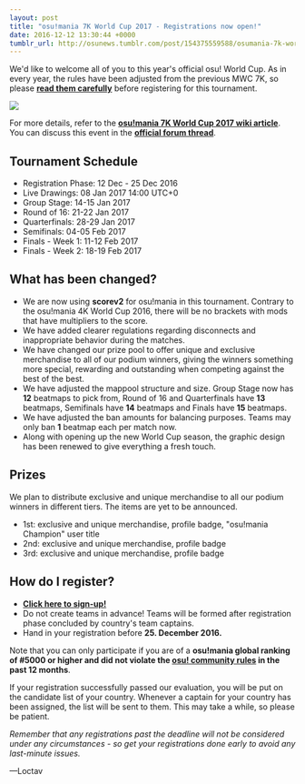 ```yaml
---
layout: post
title: "osu!mania 7K World Cup 2017 - Registrations now open!"
date: 2016-12-12 13:30:44 +0000
tumblr_url: http://osunews.tumblr.com/post/154375559588/osumania-7k-world-cup-2017-registrations-now
---
```


We'd like to welcome all of you to this year's official osu! World Cup. As in every year, the rules have been adjusted from the previous MWC 7K, so please **[read them carefully](https://osu.ppy.sh/wiki/MWC7K_2017#Ruleset)** before registering for this tournament.

![](https://puu.sh/sMSdZ/cc19cb0259.png)

For more details, refer to the **[osu!mania 7K World Cup 2017 wiki article](https://osu.ppy.sh/wiki/MWC7K_2017)**.
You can discuss this event in the **[official forum thread](https://osu.ppy.sh/community/forums/topics/532702)**.

## Tournament Schedule

- Registration Phase: 12 Dec - 25 Dec 2016
- Live Drawings: 08 Jan 2017 14:00 UTC+0
- Group Stage: 14-15 Jan 2017
- Round of 16: 21-22 Jan 2017
- Quarterfinals: 28-29 Jan 2017
- Semifinals: 04-05 Feb 2017
- Finals - Week 1: 11-12 Feb 2017
- Finals - Week 2: 18-19 Feb 2017

## What has been changed?

- We are now using **scorev2** for osu!mania in this tournament. Contrary to the osu!mania 4K World Cup 2016, there will be no brackets with mods that have multipliers to the score.
- We have added clearer regulations regarding disconnects and inappropriate behavior during the matches.
- We have changed our prize pool to offer unique and exclusive merchandise to all of our podium winners, giving the winners something more special, rewarding and outstanding when competing against the best of the best.
- We have adjusted the mappool structure and size. Group Stage now has **12** beatmaps to pick from, Round of 16 and Quarterfinals have **13** beatmaps, Semifinals have **14** beatmaps and Finals have **15** beatmaps.
- We have adjusted the ban amounts for balancing purposes. Teams may only ban **1** beatmap each per match now.
- Along with opening up the new World Cup season, the graphic design has been renewed to give everything a fresh touch.

## Prizes

We plan to distribute exclusive and unique merchandise to all our podium winners in different tiers. The items are yet to be announced.

- 1st: exclusive and unique merchandise, profile badge, "osu!mania Champion" user title
- 2nd: exclusive and unique merchandise, profile badge
- 3rd: exclusive and unique merchandise, profile badge

## How do I register?

- **[Click here to sign-up!](https://osu.ppy.sh/tournaments/8)**
- Do not create teams in advance! Teams will be formed after registration phase concluded by country's team captains.
- Hand in your registration before **25. December 2016.**

Note that you can only participate if you are of a **osu!mania global ranking of #5000 or higher and did not violate the [osu! community rules](https://osu.ppy.sh/wiki/Rules) in the past 12 months**.

If your registration successfully passed our evaluation, you will be put on the candidate list of your country. Whenever a captain for your country has been assigned, the list will be sent to them. This may take a while, so please be patient.

_Remember that any registrations past the deadline will not be considered under any circumstances - so get your registrations done early to avoid any last-minute issues._

—Loctav
